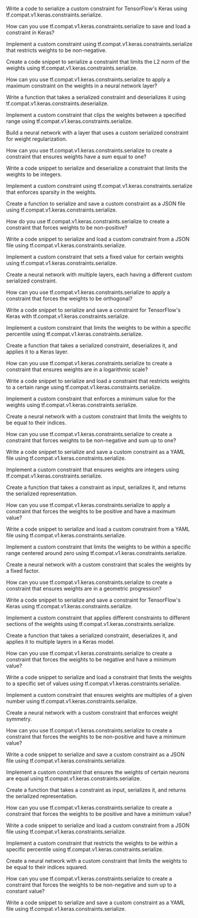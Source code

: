 Write a code to serialize a custom constraint for TensorFlow's Keras using tf.compat.v1.keras.constraints.serialize.

How can you use tf.compat.v1.keras.constraints.serialize to save and load a constraint in Keras?

Implement a custom constraint using tf.compat.v1.keras.constraints.serialize that restricts weights to be non-negative.

Create a code snippet to serialize a constraint that limits the L2 norm of the weights using tf.compat.v1.keras.constraints.serialize.

How can you use tf.compat.v1.keras.constraints.serialize to apply a maximum constraint on the weights in a neural network layer?

Write a function that takes a serialized constraint and deserializes it using tf.compat.v1.keras.constraints.deserialize.

Implement a custom constraint that clips the weights between a specified range using tf.compat.v1.keras.constraints.serialize.

Build a neural network with a layer that uses a custom serialized constraint for weight regularization.

How can you use tf.compat.v1.keras.constraints.serialize to create a constraint that ensures weights have a sum equal to one?

Write a code snippet to serialize and deserialize a constraint that limits the weights to be integers.

Implement a custom constraint using tf.compat.v1.keras.constraints.serialize that enforces sparsity in the weights.

Create a function to serialize and save a custom constraint as a JSON file using tf.compat.v1.keras.constraints.serialize.

How do you use tf.compat.v1.keras.constraints.serialize to create a constraint that forces weights to be non-positive?

Write a code snippet to serialize and load a custom constraint from a JSON file using tf.compat.v1.keras.constraints.serialize.

Implement a custom constraint that sets a fixed value for certain weights using tf.compat.v1.keras.constraints.serialize.

Create a neural network with multiple layers, each having a different custom serialized constraint.

How can you use tf.compat.v1.keras.constraints.serialize to apply a constraint that forces the weights to be orthogonal?

Write a code snippet to serialize and save a constraint for TensorFlow's Keras with tf.compat.v1.keras.constraints.serialize.

Implement a custom constraint that limits the weights to be within a specific percentile using tf.compat.v1.keras.constraints.serialize.

Create a function that takes a serialized constraint, deserializes it, and applies it to a Keras layer.

How can you use tf.compat.v1.keras.constraints.serialize to create a constraint that ensures weights are in a logarithmic scale?

Write a code snippet to serialize and load a constraint that restricts weights to a certain range using tf.compat.v1.keras.constraints.serialize.

Implement a custom constraint that enforces a minimum value for the weights using tf.compat.v1.keras.constraints.serialize.

Create a neural network with a custom constraint that limits the weights to be equal to their indices.

How can you use tf.compat.v1.keras.constraints.serialize to create a constraint that forces weights to be non-negative and sum up to one?

Write a code snippet to serialize and save a custom constraint as a YAML file using tf.compat.v1.keras.constraints.serialize.

Implement a custom constraint that ensures weights are integers using tf.compat.v1.keras.constraints.serialize.

Create a function that takes a constraint as input, serializes it, and returns the serialized representation.

How can you use tf.compat.v1.keras.constraints.serialize to apply a constraint that forces the weights to be positive and have a maximum value?

Write a code snippet to serialize and load a custom constraint from a YAML file using tf.compat.v1.keras.constraints.serialize.

Implement a custom constraint that limits the weights to be within a specific range centered around zero using tf.compat.v1.keras.constraints.serialize.

Create a neural network with a custom constraint that scales the weights by a fixed factor.

How can you use tf.compat.v1.keras.constraints.serialize to create a constraint that ensures weights are in a geometric progression?

Write a code snippet to serialize and save a constraint for TensorFlow's Keras using tf.compat.v1.keras.constraints.serialize.

Implement a custom constraint that applies different constraints to different sections of the weights using tf.compat.v1.keras.constraints.serialize.

Create a function that takes a serialized constraint, deserializes it, and applies it to multiple layers in a Keras model.

How can you use tf.compat.v1.keras.constraints.serialize to create a constraint that forces the weights to be negative and have a minimum value?

Write a code snippet to serialize and load a constraint that limits the weights to a specific set of values using tf.compat.v1.keras.constraints.serialize.

Implement a custom constraint that ensures weights are multiples of a given number using tf.compat.v1.keras.constraints.serialize.

Create a neural network with a custom constraint that enforces weight symmetry.

How can you use tf.compat.v1.keras.constraints.serialize to create a constraint that forces the weights to be non-positive and have a minimum value?

Write a code snippet to serialize and save a custom constraint as a JSON file using tf.compat.v1.keras.constraints.serialize.

Implement a custom constraint that ensures the weights of certain neurons are equal using tf.compat.v1.keras.constraints.serialize.

Create a function that takes a constraint as input, serializes it, and returns the serialized representation.

How can you use tf.compat.v1.keras.constraints.serialize to create a constraint that forces the weights to be positive and have a minimum value?

Write a code snippet to serialize and load a custom constraint from a JSON file using tf.compat.v1.keras.constraints.serialize.

Implement a custom constraint that restricts the weights to be within a specific percentile using tf.compat.v1.keras.constraints.serialize.

Create a neural network with a custom constraint that limits the weights to be equal to their indices squared.

How can you use tf.compat.v1.keras.constraints.serialize to create a constraint that forces the weights to be non-negative and sum up to a constant value?

Write a code snippet to serialize and save a custom constraint as a YAML file using tf.compat.v1.keras.constraints.serialize.